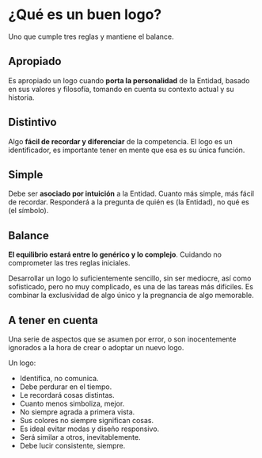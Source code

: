 # ¿Qué es un buen logo?

Uno que cumple tres reglas y mantiene el balance.

## Apropiado

Es apropiado un logo cuando **porta la personalidad** de la Entidad, basado en sus valores y filosofía, tomando en cuenta su contexto actual y su historia.

## Distintivo

Algo **fácil de recordar y diferenciar** de la competencia. El logo es un identificador, es importante tener en mente que esa es su única función.

## Simple

Debe ser **asociado por intuición** a la Entidad. Cuanto más simple, más fácil de recordar. Responderá a la pregunta de quién es (la Entidad), no qué es (el símbolo).

## Balance

**El equilibrio estará entre lo genérico y lo complejo**. Cuidando no comprometer las tres reglas iniciales.

Desarrollar un logo lo suficientemente sencillo, sin ser mediocre, así como sofisticado, pero no muy complicado, es una de las tareas más difíciles. Es combinar la exclusividad de algo único y la pregnancia de algo memorable.

## A tener en cuenta

Una serie de aspectos que se asumen por error, o son inocentemente ignorados a la hora de crear o adoptar un nuevo logo.

Un logo:

* Identifica, no comunica.
* Debe perdurar en el tiempo.
* Le recordará cosas distintas.
* Cuanto menos simboliza, mejor.
* No siempre agrada a primera vista.
* Sus colores no siempre significan cosas.
* Es ideal evitar modas y diseño responsivo.
* Será similar a otros, inevitablemente.
* Debe lucir consistente, siempre.
